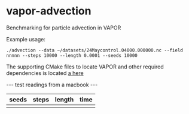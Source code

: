 # vapor-advection

Benchmarking for particle advection in VAPOR

Example usage:

`./advection --data ~/datasets/24Maycontrol.04000.000000.nc --field nnnnn --steps 10000 --length 0.0001 --seeds 10000`

The supporting CMake files to locate VAPOR and other required dependencies is located [a here](https://github.com/ayenpure/CMakeFindModules)

--- test readings from a macbook ---

|  seeds  |  steps  |  length  |  time  |
|---------|---------|----------|--------|
|         |         |          |        |
